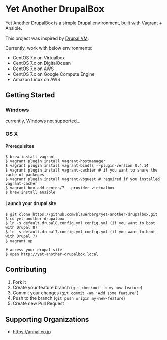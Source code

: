 # Yet Another DrupalBox

Yet Another DrupalBox is a simple Drupal environment, built with Vagrant + Ansible.

This project was inspired by [Drupal VM](https://github.com/geerlingguy/drupal-vm).

Currently, work with below environments:
- CentOS 7.x on Virtualbox
- CentOS 7.x on DigitalOcean
- CentOS 7.x on AWS
- CentOS 7.x on Google Compute Engine
- Amazon Linux on AWS

## Getting Started

### Windows

currently, Windows not supported...

### OS X

#### Prerequisites
```
$ brew install vagrant
$ vagrant plugin install vagrant-hostmanager
$ vagrant plugin install vagrant-bindfs --plugin-version 0.4.14
$ vagrant plugin install vagrant-cachier # if you want to share the cache of packeges
$ vagrant plugin install vagrant-vbguest # required if you installed vagrant-cacher
$ vagrant box add centos/7 --provider virtualbox
$ brew install ansible
```

#### Launch your drupal site
```
$ git clone https://github.com/blauerberg/yet-another-drupalbox.git
$ cd yet-another-drupalbox
$ ln -s default.drupal8.config.yml config.yml (if you want to boot with Drupal 8)
$ ln -s default.drupal7.config.yml config.yml (if you want to boot with Drupal 7)
$ vagrant up

# access your drupal site
$ open http://yet-another-drupalbox.local
```

## Contributing

1. Fork it
2. Create your feature branch (`git checkout -b my-new-feature`)
3. Commit your changes (`git commit -am 'Add some feature'`)
4. Push to the branch (`git push origin my-new-feature`)
5. Create new Pull Request

## Supporting Organizations
- https://annai.co.jp
